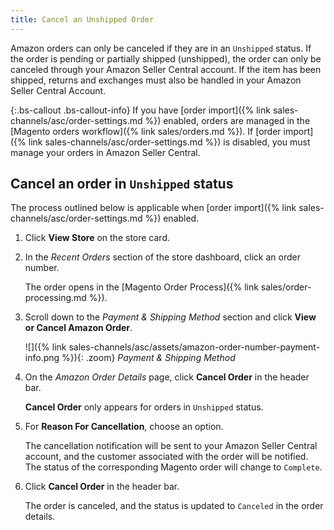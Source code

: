 ```yaml
---
title: Cancel an Unshipped Order
---
```


Amazon orders can only be canceled if they are in an `Unshipped` status. If the order is pending or partially shipped (unshipped), the order can only be canceled through your Amazon Seller Central account. If the item has been shipped, returns and exchanges must also be handled in your Amazon Seller Central Account.

{:.bs-callout .bs-callout-info}
If you have [order import]({% link sales-channels/asc/order-settings.md %}) enabled, orders are managed in the [Magento orders workflow]({% link sales/orders.md %}). If [order import]({% link sales-channels/asc/order-settings.md %}) is disabled, you must manage your orders in Amazon Seller Central.

## Cancel an order in `Unshipped` status

The process outlined below is applicable when [order import]({% link sales-channels/asc/order-settings.md %}) enabled.

1. Click **View Store** on the store card.

1. In the _Recent Orders_ section of the store dashboard, click an order number.

   The order opens in the [Magento Order Process]({% link sales/order-processing.md %}).

1. Scroll down to the _Payment & Shipping Method_ section and click **View or Cancel Amazon Order**.

    ![]({% link sales-channels/asc/assets/amazon-order-number-payment-info.png %}){: .zoom}
    _Payment & Shipping Method_

1. On the _Amazon Order Details_ page, click **Cancel Order** in the header bar.

    **Cancel Order** only appears for orders in `Unshipped` status.

1. For **Reason For Cancellation**, choose an option.

    The cancellation notification will be sent to your Amazon Seller Central account, and the customer associated with the order will be notified. The status of the corresponding Magento order will change to `Complete`.

1. Click **Cancel Order** in the header bar.

    The order is canceled, and the status is updated to `Canceled` in the order details.
